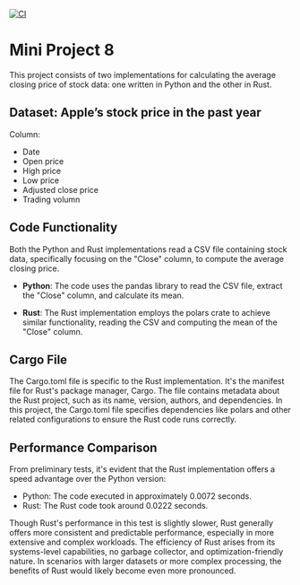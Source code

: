 [![CI](https://github.com/nogibjj/Mini_Project8_LinHui/actions/workflows/cicd.yml/badge.svg)](https://github.com/nogibjj/Mini_Project8_LinHui/actions/workflows/cicd.yml)

# Mini Project 8 

This project consists of two implementations for calculating the average closing price of stock data: one written in Python and the other in Rust.

## Dataset: Apple’s stock price in the past year

Column:

- Date
- Open price
- High price
- Low price
- Adjusted close price
- Trading volumn

## Code Functionality

Both the Python and Rust implementations read a CSV file containing stock data, specifically focusing on the "Close" column, to compute the average closing price.

- **Python**: The code uses the pandas library to read the CSV file, extract the "Close" column, and calculate its mean.

- **Rust**: The Rust implementation employs the polars crate to achieve similar functionality, reading the CSV and computing the mean of the "Close" column.


## Cargo File

The Cargo.toml file is specific to the Rust implementation. It's the manifest file for Rust's package manager, Cargo. The file contains metadata about the Rust project, such as its name, version, authors, and dependencies. In this project, the Cargo.toml file specifies dependencies like polars and other related configurations to ensure the Rust code runs correctly.


## Performance Comparison

From preliminary tests, it's evident that the Rust implementation offers a speed advantage over the Python version:

- Python: The code executed in approximately 0.0072 seconds.
- Rust: The Rust code took around 0.0222 seconds.


Though Rust's performance in this test is slightly slower, Rust generally offers more consistent and predictable performance, especially in more extensive and complex workloads. The efficiency of Rust arises from its systems-level capabilities, no garbage collector, and optimization-friendly nature. In scenarios with larger datasets or more complex processing, the benefits of Rust would likely become even more pronounced.














